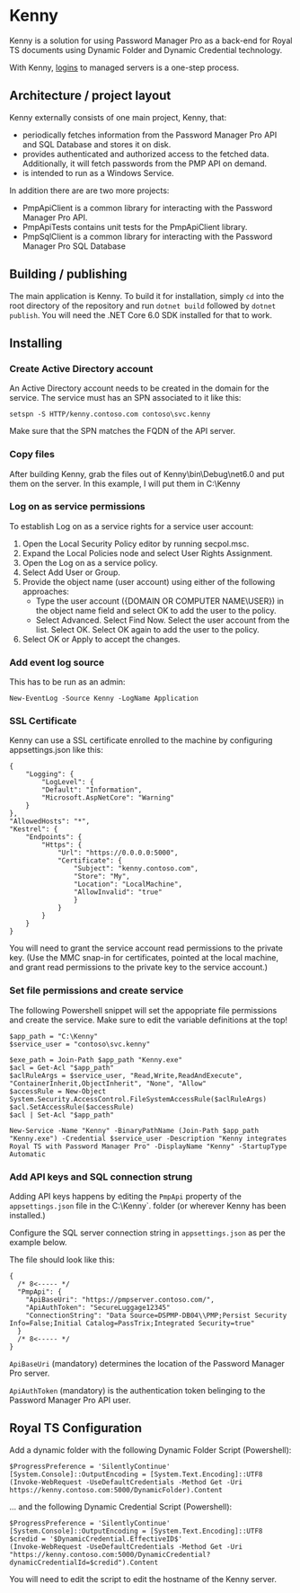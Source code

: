 # Kenny

Kenny is a solution for using Password Manager Pro as a back-end for Royal TS
documents using Dynamic Folder and Dynamic Credential technology.

With Kenny, [logins](https://www.youtube.com/watch?v=yK0P1Bk8Cx4) to managed
servers is a one-step process.

## Architecture / project layout

Kenny externally consists of one main project, Kenny, that:

- periodically fetches information from the Password Manager Pro
  API and SQL Database and stores it on disk.
- provides authenticated and authorized access to the fetched data.
  Additionally, it will fetch passwords from the PMP API on
  demand.
- is intended to run as a Windows Service.

In addition there are are two more projects:

- PmpApiClient is a common library for interacting with the
  Password Manager Pro API.
- PmpApiTests contains unit tests for the PmpApiClient library.
- PmpSqlClient is a common library for interacting with the
  Password Manager Pro SQL Database

## Building / publishing

The main application is Kenny. To build it for installation, simply `cd`
into the root directory of the repository and run `dotnet build` followed by
`dotnet publish`. You will need the .NET Core 6.0 SDK installed for that to
work.

## Installing

### Create Active Directory account

An Active Directory account needs to be created in the domain for the service.
The service must has an SPN associated to it like this:

`setspn -S HTTP/kenny.contoso.com contoso\svc.kenny`

Make sure that the SPN matches the FQDN of the API server.

### Copy files

After building Kenny, grab the files out of Kenny\bin\Debug\net6.0
and put them on the server. In this example, I will put them in C:\Kenny

### Log on as service permissions

To establish Log on as a service rights for a service user account:

1. Open the Local Security Policy editor by running secpol.msc.
2. Expand the Local Policies node and select User Rights Assignment.
3. Open the Log on as a service policy.
4. Select Add User or Group.
5. Provide the object name (user account) using either of the following approaches:
    - Type the user account ({DOMAIN OR COMPUTER NAME\USER}) in the object name field and select OK to add the user to the policy.
    - Select Advanced. Select Find Now. Select the user account from the list. Select OK. Select OK again to add the user to the policy.
6. Select OK or Apply to accept the changes.

### Add event log source

This has to be run as an admin:

    New-EventLog -Source Kenny -LogName Application

### SSL Certificate

Kenny can use a SSL certificate enrolled to the machine by configuring appsettings.json like this:

    {
        "Logging": {
            "LogLevel": {
            "Default": "Information",
            "Microsoft.AspNetCore": "Warning"
        }
    },
    "AllowedHosts": "*",
    "Kestrel": {
        "Endpoints": {
            "Https": {
                "Url": "https://0.0.0.0:5000",
                "Certificate": {
                    "Subject": "kenny.contoso.com",
                    "Store": "My",
                    "Location": "LocalMachine",
                    "AllowInvalid": "true"
                    }
                }
            }
        }
    }

You will need to grant the service account read permissions to the private key.
(Use the MMC snap-in for certificates, pointed at the local machine, and grant
read permissions to the private key to the service account.)

### Set file permissions and create service

The following Powershell snippet will set the appopriate file permissions and create the service. Make sure to edit the variable definitions at the top!

    $app_path = "C:\Kenny"
    $service_user = "contoso\svc.kenny"
    
    $exe_path = Join-Path $app_path "Kenny.exe"
    $acl = Get-Acl "$app_path"
    $aclRuleArgs = $service_user, "Read,Write,ReadAndExecute", "ContainerInherit,ObjectInherit", "None", "Allow"
    $accessRule = New-Object System.Security.AccessControl.FileSystemAccessRule($aclRuleArgs)
    $acl.SetAccessRule($accessRule)
    $acl | Set-Acl "$app_path"

    New-Service -Name "Kenny" -BinaryPathName (Join-Path $app_path "Kenny.exe") -Credential $service_user -Description "Kenny integrates Royal TS with Password Manager Pro" -DisplayName "Kenny" -StartupType Automatic

### Add API keys and SQL connection strung

Adding API keys happens by editing the `PmpApi` property of the
`appsettings.json` file in the C:\Kenny`. folder (or wherever Kenny has been installed.)

Configure the SQL server connection string in `appsettings.json` as per the example below.

The file should look like this:

    {
      /* 8<----- */
      "PmpApi": {
        "ApiBaseUri": "https://pmpserver.contoso.com/",
        "ApiAuthToken": "SecureLuggage12345"
        "ConnectionString": "Data Source=DSPMP-DB04\\PMP;Persist Security Info=False;Initial Catalog=PassTrix;Integrated Security=true"
      }
      /* 8<----- */
    }

`ApiBaseUri` (mandatory) determines the location of the Password Manager Pro
server.

`ApiAuthToken` (mandatory) is the authentication token belinging to the
Password Manager Pro API user.

## Royal TS Configuration

Add a dynamic folder with the following Dynamic Folder Script (Powershell):

    $ProgressPreference = 'SilentlyContinue'
    [System.Console]::OutputEncoding = [System.Text.Encoding]::UTF8
    (Invoke-WebRequest -UseDefaultCredentials -Method Get -Uri https://kenny.contoso.com:5000/DynamicFolder).Content

... and the following Dynamic Credential Script (Powershell):

    $ProgressPreference = 'SilentlyContinue'
    [System.Console]::OutputEncoding = [System.Text.Encoding]::UTF8
    $credid = '$DynamicCredential.EffectiveID$'
    (Invoke-WebRequest -UseDefaultCredentials -Method Get -Uri "https://kenny.contoso.com:5000/DynamicCredential?dynamicCredentialId=$credid").Content

You will need to edit the script to edit the hostname of the Kenny server.